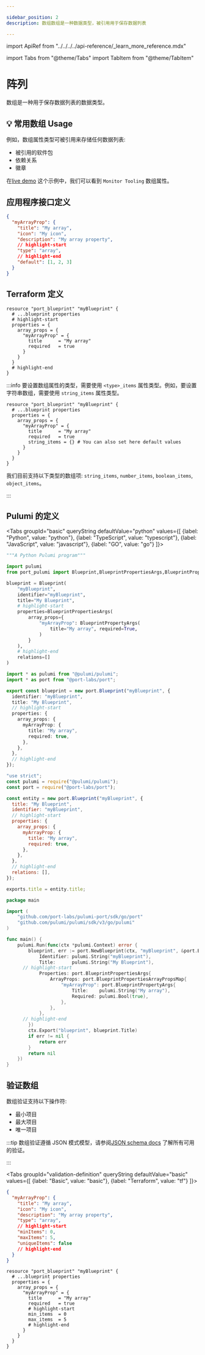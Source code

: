 ```yaml
---

sidebar_position: 2
description: 数组数组是一种数据类型，被引用用于保存数据列表

---
```


import ApiRef from "../../../../api-reference/_learn_more_reference.mdx"

import Tabs from "@theme/Tabs"
import TabItem from "@theme/TabItem"

# 阵列

数组是一种用于保存数据列表的数据类型。

## 💡 常用数组 Usage

例如，数组属性类型可被引用来存储任何数据列表: 

* 被引用的软件包
* 依赖关系
* 徽章

在[live demo](https://demo.getport.io/service_catalog) 这个示例中，我们可以看到 `Monitor Tooling` 数组属性。

## 应用程序接口定义

```json showLineNumbers
{
  "myArrayProp": {
    "title": "My array",
    "icon": "My icon",
    "description": "My array property",
    // highlight-start
    "type": "array",
    // highlight-end
    "default": [1, 2, 3]
  }
}
```

<ApiRef />

## Terraform 定义

```hcl showLineNumbers
resource "port_blueprint" "myBlueprint" {
  # ...blueprint properties
  # highlight-start
  properties = {
    array_props = {
      "myArrayProp" = {
        title      = "My array"
        required   = true
      }
    }
  }
  # highlight-end
}
```

:::info 要设置数组属性的类型，需要使用 `<type>_items` 属性类型。例如，要设置字符串数组，需要使用 `string_items` 属性类型。

```
resource "port_blueprint" "myBlueprint" {
  # ...blueprint properties
  properties = {
    array_props = {
      "myArrayProp" = {
        title      = "My array"
        required   = true
        string_items = {} # You can also set here default values
      }
    }
  }
}
```

我们目前支持以下类型的数组项: `string_items`, `number_items`, `boolean_items`, `object_items`。

:::

## Pulumi 的定义

<Tabs groupId="basic" queryString defaultValue="python" values={[
{label: "Python", value: "python"},
{label: "TypeScript", value: "typescript"},
{label: "JavaScript", value: "javascript"},
{label: "GO", value: "go"}
]}>

<TabItem value="python">

```python showLineNumbers
"""A Python Pulumi program"""

import pulumi
from port_pulumi import Blueprint,BlueprintPropertiesArgs,BlueprintPropertyArgs

blueprint = Blueprint(
    "myBlueprint",
    identifier="myBlueprint",
    title="My Blueprint",
    # highlight-start
    properties=BlueprintPropertiesArgs(
        array_props={
            "myArrayProp": BlueprintPropertyArgs(
                title="My array", required=True,
            )
        }
    ),
    # highlight-end
    relations=[]
)
```

</TabItem>

<TabItem value="typescript">

```typescript showLineNumbers
import * as pulumi from "@pulumi/pulumi";
import * as port from "@port-labs/port";

export const blueprint = new port.Blueprint("myBlueprint", {
  identifier: "myBlueprint",
  title: "My Blueprint",
  // highlight-start
  properties: {
    array_props: {
      myArrayProp: {
        title: "My array",
        required: true,
      },
    },
  },
  // highlight-end
});
```

</TabItem>

<TabItem value="javascript">

```javascript showLineNumbers
"use strict";
const pulumi = require("@pulumi/pulumi");
const port = require("@port-labs/port");

const entity = new port.Blueprint("myBlueprint", {
  title: "My Blueprint",
  identifier: "myBlueprint",
  // highlight-start
  properties: {
    array_props: {
      myArrayProp: {
        title: "My array",
        required: true,
      },
    },
  },
  // highlight-end
  relations: [],
});

exports.title = entity.title;
```

</TabItem>
<TabItem value="go">

```go showLineNumbers
package main

import (
    "github.com/port-labs/pulumi-port/sdk/go/port"
    "github.com/pulumi/pulumi/sdk/v3/go/pulumi"
)

func main() {
    pulumi.Run(func(ctx *pulumi.Context) error {
    	blueprint, err := port.NewBlueprint(ctx, "myBlueprint", &port.BlueprintArgs{
    		Identifier: pulumi.String("myBlueprint"),
    		Title:      pulumi.String("My Blueprint"),
      // highlight-start
    		Properties: port.BlueprintPropertiesArgs{
    			ArrayProps: port.BlueprintPropertiesArrayPropsMap{
                    "myArrayProp": port.BlueprintPropertyArgs{
                        Title:    pulumi.String("My array"),
                        Required: pulumi.Bool(true),
                    },
                },
    		},
      // highlight-end
    	})
    	ctx.Export("blueprint", blueprint.Title)
    	if err != nil {
    		return err
    	}
    	return nil
    })
}
```

</TabItem>

</Tabs>

## 验证数组

数组验证支持以下操作符: 

* 最小项目
* 最大项目
* 唯一项目

:::tip 数组验证遵循 JSON 模式模型，请参阅[JSON schema docs](https://json-schema.org/understanding-json-schema/reference/array.html) 了解所有可用的验证。

:::

<Tabs groupId="validation-definition" queryString defaultValue="basic" values={[
{label: "Basic", value: "basic"},
{label: "Terraform", value: "tf"}
]}>

<TabItem value="basic">

```json showLineNumbers
{
  "myArrayProp": {
    "title": "My array",
    "icon": "My icon",
    "description": "My array property",
    "type": "array",
    // highlight-start
    "minItems": 0,
    "maxItems": 5,
    "uniqueItems": false
    // highlight-end
  }
}
```

</TabItem>

<TabItem value="tf">

```hcl showLineNumbers
resource "port_blueprint" "myBlueprint" {
  # ...blueprint properties
  properties = {
    array_props = {
      "myArrayProp" = {
        title      = "My array"
        required   = true
        # highlight-start
        min_items  = 0
        max_items  = 5
        # highlight-end
      }
    }
  }
}
```

</TabItem>
</Tabs>